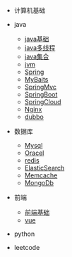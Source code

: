 * 计算机基础

* java
	* [java基础](.doc)
	* [java多线程](.doc)
	* [java集合](./docs/b-2Java集合.md)
	* [jvm](.doc)
	* [Spring](.doc)
	* [MyBaits](.doc)
	* [SpringMvc](.doc)
	* [SpringBoot](.doc)
	* [SpringCloud](.doc)
	* [Nginx](.doc)
	* [dubbo](.doc)
* 数据库
	* [Mysql](.doc)
	* [Oracel](.doc)
	* [redis](.doc)
	* [ElasticSearch](.doc)
	* [Memcache](.doc)
	* [MongoDb](.doc)
* 前端
	* [前端基础](.doc)
	* [vue](.doc)
* python

* leetcode

  

  